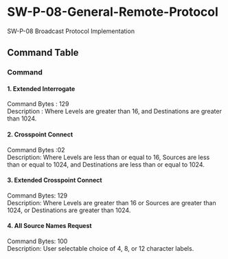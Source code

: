 # SW-P-08-General-Remote-Protocol
SW-P-08  Broadcast Protocol Implementation 

## Command Table
### Command                         
#### 1. Extended Interrogate           
Command Bytes : 129           
Description : Where Levels are greater than 16, and Destinations are greater than 1024.                                                           
#### 2. Crosspoint Connect 
Command Bytes :02                      
Description: Where Levels are less than or equal to 16, Sources are less than or equal to 1024, and Destinations are less than or equal to 1024. 
#### 3. Extended Crosspoint Connect    
Command Bytes: 129           
Description: Where Levels are greater than 16 or Sources are greater than 1024, or Destinations are greater than 1024.                              
#### 4. All Source Names Request      
Command Bytes: 100      
Description: User selectable choice of 4, 8, or 12 character labels.                                   
